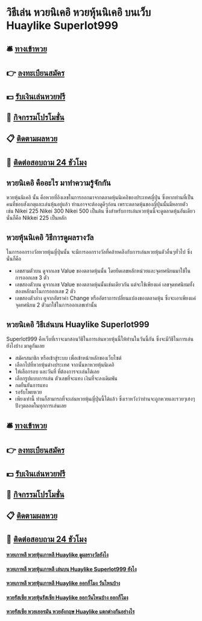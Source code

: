 # วิธีเล่น หวยนิเคอิ หวยหุ้นนิเคอิ บนเว็บ Huaylike Superlot999

## 🛎 [ทางเข้าหวย](https://bit.ly/3xvK5Ah)
## 👉 [ลงทะเบียนสมัคร](https://bit.ly/3xvK5Ah)
## 💵 [รับเงินเล่นหวยฟรี](https://bit.ly/3RThKfk)
## 👑 [กิจกรรมโปรโมชั่น](https://bit.ly/3RThKfk)
## 📋 [ติดตามผลหวย](https://bit.ly/3RThKfk)
## 📱 [ติดต่อสอบถาม 24 ชัวโมง](https://bit.ly/3RThKfk)

## หวยนิเคอิ คืออะไร มาทำความรู้จักกัน
หวยหุ้นนิเคอิ นั้น คือหวยที่อิงเลขในการออกมาจากตลาดหุ้นนิเคอิของประเทศญี่ปุ่น ซึ่งหากท่านที่เป็นคนที่ชอบสังเกตุและเล่นหุ้นอยู่แล้ว ท่านอาจจะต้องดูดีๆก่อน เพราะตลาดหุ้นของญี่ปุ่นนั้นมีหลายตัว เช่น Nikei 225 Nikei 300 Nikei 500 เป็นต้น ซึ่งสำหรับการเล่นหวยหุ้นนี้จะดูตลาดหุ้นอันเดียวนั่นก็คือ Nikkei 225 เป็นหลัก

## หวยหุ้นนิเคอิ วิธีการดูผลรางวัล
ในการออกรางวัลหวยหุ้นญี่ปุ่นนั้น จะมีการออกรางวัลที่คล้ายคลึงกับการเล่นหวยหุ้นตัวอื่นๆทั่วไป ซึ่งนั่นก็คือ
- เลขสามตัวบน ดูจากเลข Value ของตลาดหุ้นนั้น โดยยึดเลขหลักหน่วยและจุดทศนิยมมาใช้ในการออกเลข 3 ตัว
- เลขสองตัวบน ดูจากเลข Value ของตลาดหุ้นนั้นเช่นเดียวกัน แต่จะใช้เพียงแค่ เลขจุดทศนิยมทั้งสองหลักมาในการออกเลข 2 ตัว
- เลขสองตัวล่าง ดูจากอัตราค่า Change หรืออัตราการเปลี่ยนแปลงของตลาดหุ้น ซึ่งจะเอาเพียงแค่จุดทศนิยม 2 ตัวมาใช้ในการออกเลขเท่านั้น

## หวยนิเคอิ วิธีเล่นบน Huaylike Superlot999
Superlot999 คือเว็บที่เราจะมาสอนวิธีในการเล่นหวยหุ้นนี้ให้ท่านในวันนี้กัน ซึ่งจะมีวิธีในการเล่นยังไงบ้าง มาดูกันเลย
- สมัครสมาชิก หรือเข้าสู่ระบบ เพื่อเข้าหน้าหลักของเว็บไซต์
- เลือกไปที่หวยหุ้นต่างประเทศ จากนั้นหาหวยหุ้นนิเคอิ
- ให้เลือกรอบ และวันที่ ที่ต้องการจะเล่นได้เลย
- เลือกรูปแบบการเล่น ตัวเลขที่จะแทง เงินที่จะลงเดิมพัน
- กดยืนยันการแทง
- รอรับโพยหวย
- เพียงเท่านี้ ท่านก็สามารถที่จะเล่นหวยหุ้นญี่ปุ่นนี้ได้แล้ว ซึ่งเราหวังว่าท่านจะถูกหวยและรวยๆเฮงๆปังๆตลอดในทุกการเล่นเลย

## 🛎 [ทางเข้าหวย](https://bit.ly/3xvK5Ah)
## 👉 [ลงทะเบียนสมัคร](https://bit.ly/3xvK5Ah)
## 💵 [รับเงินเล่นหวยฟรี](https://bit.ly/3RThKfk)
## 👑 [กิจกรรมโปรโมชั่น](https://bit.ly/3RThKfk)
## 📋 [ติดตามผลหวย](https://bit.ly/3RThKfk)
## 📱 [ติดต่อสอบถาม 24 ชัวโมง](https://bit.ly/3RThKfk)

#### [หวยเกาหลี หวยหุ้นเกาหลี Huaylike ดูผลรางวัลยังไง](https://atom.io/themes/หวยเกาหลี%20หวยหุ้นเกาหลี%20Huaylike%20ดูผลรางวัลยังไง)
#### [หวยเกาหลี หวยหุ้นเกาหลี เล่นบน Huaylike Superlot999 ยังไง](https://atom.io/themes/หวยเกาหลี%20หวยหุ้นเกาหลี%20เล่นบน%20Huaylike%20Superlot999%20ยังไง)
#### [หวยเกาหลี หวยหุ้นเกาหลี Huaylike ออกกี่โมง วันไหนบ้าง](https://atom.io/themes/หวยเกาหลี%20หวยหุ้นเกาหลี%20Huaylike%20ออกกี่โมง%20วันไหนบ้าง)
#### [หวยรัสเซีย หวยหุ้นรัสเซีย Huaylike ออกวันไหนบ้าง ออกกี่โมง](https://atom.io/themes/หวยรัสเซีย%20หวยหุ้นรัสเซีย%20Huaylike%20ออกวันไหนบ้าง%20ออกกี่โมง)
#### [หวยรัสเซีย หวยเยอรมัน หวยอังกฤษ Huaylike แตกต่างกันอย่างไร](https://atom.io/themes/หวยรัสเซีย%20หวยเยอรมัน%20หวยอังกฤษ%20Huaylike%20แตกต่างกันอย่างไร)